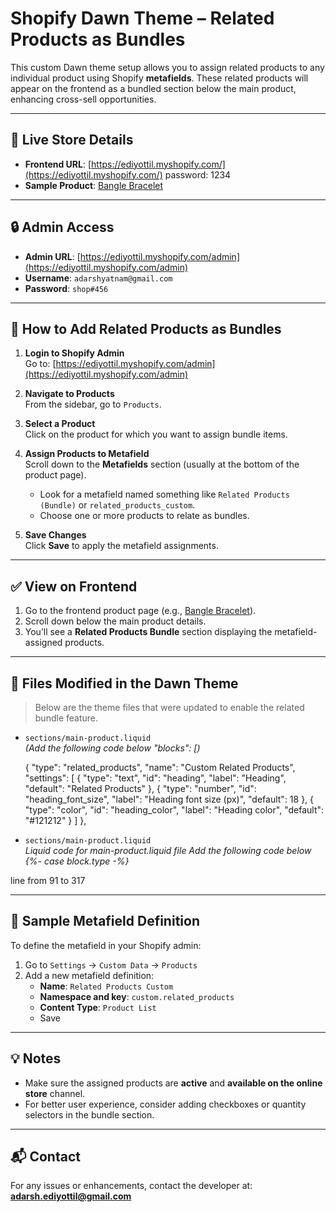 # Shopify Dawn Theme – Related Products as Bundles

This custom Dawn theme setup allows you to assign related products to any individual product using Shopify **metafields**. These related products will appear on the frontend as a bundled section below the main product, enhancing cross-sell opportunities.

---

## 🛒 Live Store Details

- **Frontend URL**: [https://ediyottil.myshopify.com/](https://ediyottil.myshopify.com/) password: 1234
- **Sample Product**: [Bangle Bracelet](https://ediyottil.myshopify.com/products/bangle-bracelet)

---

## 🔒 Admin Access

- **Admin URL**: [https://ediyottil.myshopify.com/admin](https://ediyottil.myshopify.com/admin)
- **Username**: `adarshyatnam@gmail.com`
- **Password**: `shop#456`

---

## 🔧 How to Add Related Products as Bundles

1. **Login to Shopify Admin**  
   Go to: [https://ediyottil.myshopify.com/admin](https://ediyottil.myshopify.com/admin)

2. **Navigate to Products**  
   From the sidebar, go to `Products`.

3. **Select a Product**  
   Click on the product for which you want to assign bundle items.

4. **Assign Products to Metafield**  
   Scroll down to the **Metafields** section (usually at the bottom of the product page).

   - Look for a metafield named something like `Related Products (Bundle)` or `related_products_custom`.
   - Choose one or more products to relate as bundles.

5. **Save Changes**  
   Click **Save** to apply the metafield assignments.

---

## ✅ View on Frontend

1. Go to the frontend product page (e.g., [Bangle Bracelet](https://ediyottil.myshopify.com/products/bangle-bracelet)).
2. Scroll down below the main product details.
3. You’ll see a **Related Products Bundle** section displaying the metafield-assigned products.

---

## 📂 Files Modified in the Dawn Theme

> Below are the theme files that were updated to enable the related bundle feature.

- `sections/main-product.liquid`  
  *(Add the following code below "blocks": [)*

   {
      "type": "related_products",
      "name": "Custom Related Products",
      "settings": [
        {
          "type": "text",
          "id": "heading",
          "label": "Heading",
          "default": "Related Products"
        },
    	{
          "type": "number",
          "id": "heading_font_size",
          "label": "Heading font size (px)",
          "default": 18
        },
        {
          "type": "color",
          "id": "heading_color",
          "label": "Heading color",
          "default": "#121212"
        }
      ]
    },

-  `sections/main-product.liquid`   
  *Liquid code for main-product.liquid file
Add the following code below {%- case block.type -%}*

line from 91 to 317

---

## 🧪 Sample Metafield Definition

To define the metafield in your Shopify admin:

1. Go to `Settings` → `Custom Data` → `Products`
2. Add a new metafield definition:
   - **Name**: `Related Products Custom`
   - **Namespace and key**: `custom.related_products`
   - **Content Type**: `Product List`
   - Save

---

## 💡 Notes

- Make sure the assigned products are **active** and **available on the online store** channel.
- For better user experience, consider adding checkboxes or quantity selectors in the bundle section.

---

## 📬 Contact

For any issues or enhancements, contact the developer at: **adarsh.ediyottil@gmail.com**
